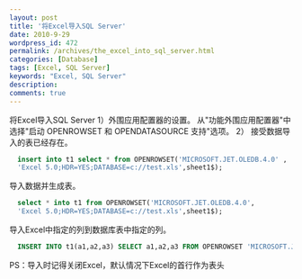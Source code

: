 ```yaml
---
layout: post
title: '将Excel导入SQL Server'
date: 2010-9-29
wordpress_id: 472
permalink: /archives/the_excel_into_sql_server.html
categories: [Database]
tags: [Excel, SQL Server]
keywords: "Excel, SQL Server"
description: 
comments: true
---
```



将Excel导入SQL Server
1）外围应用配置器的设置。
 从"功能外围应用配置器"中选择"启动 OPENROWSET 和 OPENDATASOURCE 支持"选项。
2）
接受数据导入的表已经存在。
 

``` sql
  insert into t1 select * from OPENROWSET('MICROSOFT.JET.OLEDB.4.0' ,
  'Excel 5.0;HDR=YES;DATABASE=c://test.xls',sheet1$); 
```

导入数据并生成表。 

``` sql
  select * into t1 from OPENROWSET('MICROSOFT.JET.OLEDB.4.0',
  'Excel 5.0;HDR=YES;DATABASE=c://test.xls',sheet1$);
```

导入Excel中指定的列到数据库表中指定的列。

``` sql
  INSERT INTO t1(a1,a2,a3) SELECT a1,a2,a3 FROM OPENROWSET 'MICROSOFT.JET.OLEDB.4.0' ,'Excel5.0; HDR=YES; DATABASE=c://test.xls',sheet1$);
```

PS：导入时记得关闭Excel，默认情况下Excel的首行作为表头



